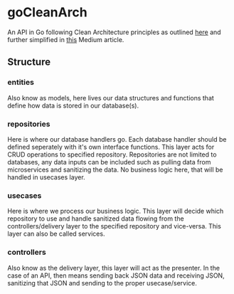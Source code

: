 # goCleanArch
An API in Go following Clean Architecture principles as outlined [here](https://blog.cleancoder.com/uncle-bob/2012/08/13/the-clean-architecture.html) and further simplified in [this](https://medium.com/@eminetto/clean-architecture-using-golang-b63587aa5e3f) Medium article.

## Structure
### entities
Also know as models, here lives our data structures and functions that define how data is stored in our database(s).
### repositories
Here is where our database handlers go. Each database handler should be defined seperately with it's own interface functions. This layer acts for CRUD operations to specified repository. Repositories are not limited to databases, any data inputs can be included such as pulling data from microservices and sanitizing the data. No business logic here, that will be handled in usecases layer.
### usecases
Here is where we process our business logic. This layer will decide which repository to use and handle sanitized data flowing from the controllers/delivery layer to the specified repository and vice-versa. This layer can also be called services.
### controllers
Also know as the delivery layer, this layer will act as the presenter. In the case of an API, then means sending back JSON data and receiving JSON, sanitizing that JSON and sending to the proper usecase/service. 